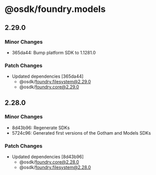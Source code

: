 # @osdk/foundry.models

## 2.29.0

### Minor Changes

- 365da44: Bump platform SDK to 1.1281.0

### Patch Changes

- Updated dependencies [365da44]
  - @osdk/foundry.filesystem@2.29.0
  - @osdk/foundry.core@2.29.0

## 2.28.0

### Minor Changes

- 8d43b96: Regenerate SDKs
- 5724c96: Generated first versions of the Gotham and Models SDKs

### Patch Changes

- Updated dependencies [8d43b96]
  - @osdk/foundry.core@2.28.0
  - @osdk/foundry.filesystem@2.28.0
